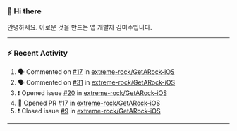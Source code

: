 ### 👋 Hi there 

안녕하세요. 이로운 것을 만드는 앱 개발자 김미주입니다. 

---
### :zap: Recent Activity

<!--START_SECTION:activity-->
1. 🗣 Commented on [#17](https://github.com/extreme-rock/GetARock-iOS/issues/17) in [extreme-rock/GetARock-iOS](https://github.com/extreme-rock/GetARock-iOS)
2. 🗣 Commented on [#31](https://github.com/extreme-rock/GetARock-iOS/issues/31) in [extreme-rock/GetARock-iOS](https://github.com/extreme-rock/GetARock-iOS)
3. ❗️ Opened issue [#20](https://github.com/extreme-rock/GetARock-iOS/issues/20) in [extreme-rock/GetARock-iOS](https://github.com/extreme-rock/GetARock-iOS)
4. 💪 Opened PR [#17](https://github.com/extreme-rock/GetARock-iOS/pull/17) in [extreme-rock/GetARock-iOS](https://github.com/extreme-rock/GetARock-iOS)
5. ❗️ Closed issue [#9](https://github.com/extreme-rock/GetARock-iOS/issues/9) in [extreme-rock/GetARock-iOS](https://github.com/extreme-rock/GetARock-iOS)
<!--END_SECTION:activity-->

---

<!--
**compuTasha/compuTasha** is a ✨ _special_ ✨ repository because its `README.md` (this file) appears on your GitHub profile.

Here are some ideas to get you started:

- 🔭 I’m currently working on ...
- 🌱 I’m currently learning ...
- 👯 I’m looking to collaborate on ...
- 🤔 I’m looking for help with ...
- 💬 Ask me about ...
- 📫 How to reach me: ...
- 😄 Pronouns: ...
- ⚡ Fun fact: ...
-->